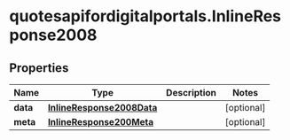 # quotesapifordigitalportals.InlineResponse2008

## Properties

Name | Type | Description | Notes
------------ | ------------- | ------------- | -------------
**data** | [**InlineResponse2008Data**](InlineResponse2008Data.md) |  | [optional] 
**meta** | [**InlineResponse200Meta**](InlineResponse200Meta.md) |  | [optional] 


